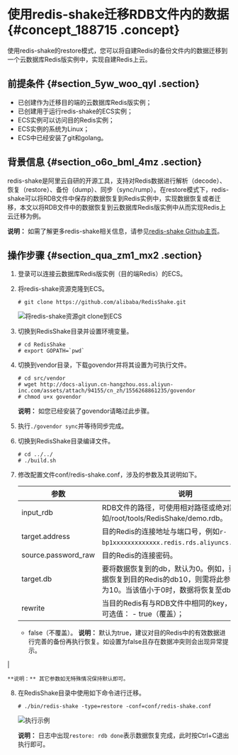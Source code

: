 # 使用redis-shake迁移RDB文件内的数据 {#concept_188715 .concept}

使用redis-shake的restore模式，您可以将自建Redis的备份文件内的数据迁移到一个云数据库Redis版实例中，实现自建Redis上云。

## 前提条件 {#section_5yw_woo_qyl .section}

-   已创建作为迁移目的端的云数据库Redis版实例；
-   已创建用于运行redis-shake的ECS实例；
-   ECS实例可以访问目的Redis实例；
-   ECS实例的系统为Linux；
-   ECS中已经安装了git和golang。

## 背景信息 {#section_o6o_bml_4mz .section}

redis-shake是阿里云自研的开源工具，支持对Redis数据进行解析（decode）、恢复（restore）、备份（dump）、同步（sync/rump）。在restore模式下，redis-shake可以将RDB文件中保存的数据恢复到Redis实例中，实现数据恢复或者迁移，本文以将RDB文件中的数据恢复到云数据库Redis版实例中从而实现Redis上云迁移为例。

**说明：** 如需了解更多redis-shake相关信息，请参见[redis-shake Github主页](https://github.com/alibaba/RedisShake)。

## 操作步骤 {#section_qua_zm1_mx2 .section}

1.  登录可以连接云数据库Redis版实例（目的端Redis）的ECS。
2.  将redis-shake资源克隆到ECS。

    ``` {#codeblock_wca_cgc_wnx}
    # git clone https://github.com/alibaba/RedisShake.git
    ```

    ![](images/45575_zh-CN.png "将redis-shake资源git clone到ECS")

3.  切换到RedisShake目录并设置环境变量。

    ``` {#codeblock_twd_9j8_e1h}
    # cd RedisShake
    # export GOPATH=`pwd`
    ```

4.  切换到vendor目录，下载govendor并将其设置为可执行文件。

    ``` {#codeblock_ywx_asc_6io}
    # cd src/vendor
    # wget http://docs-aliyun.cn-hangzhou.oss.aliyun-inc.com/assets/attach/94155/cn_zh/1556268861235/govendor
    # chmod u+x govendor
    ```

    **说明：** 如您已经安装了govendor请略过此步骤。

5.  执行`./govendor sync`并等待同步完成。
6.  切换到RedisShake目录编译文件。

    ``` {#codeblock_ote_lv8_42b}
    # cd ../../
    # ./build.sh
    ```

7.  修改配置文件conf/redis-shake.conf，涉及的参数及其说明如下。

    |参数|说明|
    |--|--|
    |input\_rdb|RDB文件的路径，可使用相对路径或绝对路径，例如/root/tools/RedisShake/demo.rdb。|
    |target.address|目的Redis的连接地址与端口号，例如`r-bp1xxxxxxxxxxxxx.redis.rds.aliyuncs.com:6379`。|
    |source.password\_raw|目的Redis的连接密码。|
    |target.db|要将数据恢复到的db，默认为0。例如，要将所有数据恢复到目的Redis的db10，则需将此参数的值设置为10。当该值小于0时，数据将恢复至db0。|
    |rewrite|当目的Redis有与RDB文件中相同的key，是否覆盖，可选值：     -   true（覆盖）；
    -   false（不覆盖）。
 **说明：** 默认为true，建议对目的Redis中的有效数据进行完善的备份再执行恢复。如设置为false且存在数据冲突则会出现异常提示。

 |

    **说明：** 其它参数如无特殊情况保持默认即可。

8.  在RedisShake目录中使用如下命令进行迁移。

    ```
    # ./bin/redis-shake -type=restore -conf=conf/redis-shake.conf
    ```

    ![](images/45611_zh-CN.png "执行示例")

    **说明：** 日志中出现`restore: rdb done`表示数据恢复完成，此时按Ctrl+C退出执行即可。


